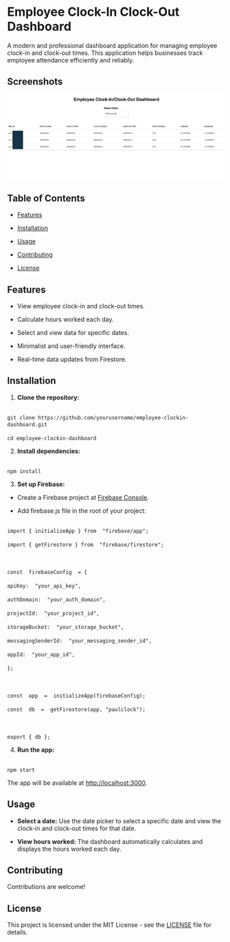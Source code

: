 
  

# Employee Clock-In Clock-Out Dashboard

  

A modern and professional dashboard application for managing employee clock-in and clock-out times. This application helps businesses track employee attendance efficiently and reliably.

## Screenshots

  

![Dashboard](public/clock-dashboard.png)

  

## Table of Contents

  

- [Features](#features)

- [Installation](#installation)

- [Usage](#usage)

- [Contributing](#contributing)

- [License](#license)

  

## Features

  

- View employee clock-in and clock-out times.

- Calculate hours worked each day.

- Select and view data for specific dates.

- Minimalist and user-friendly interface.

- Real-time data updates from Firestore.

  

## Installation

  

1. ****Clone the repository:****

  

```

git clone https://github.com/yourusername/employee-clockin-dashboard.git

cd employee-clockin-dashboard

```

  

2. ****Install dependencies:****

  

```

npm install

```

  

3. ****Set up Firebase:****

  

- Create a Firebase project at [Firebase Console](https://console.firebase.google.com/).

- Add firebase.js file in the root of your project:

  

```

import { initializeApp } from  "firebase/app";

import { getFirestore } from  "firebase/firestore";

  

const  firebaseConfig  = {

apiKey:  "your_api_key",

authDomain:  "your_auth_domain",

projectId:  "your_project_id",

storageBucket:  "your_storage_bucket",

messagingSenderId:  "your_messaging_sender_id",

appId:  "your_app_id",

};

  

const  app  =  initializeApp(firebaseConfig);

const  db  =  getFirestore(app, "paulclock");

  

export { db };

```

  

4. ****Run the app:****

  

```

npm start

```

  

The app will be available at [http://localhost:3000](http://localhost:3000).

  

## Usage

  

- ****Select a date:**** Use the date picker to select a specific date and view the clock-in and clock-out times for that date.

- ****View hours worked:**** The dashboard automatically calculates and displays the hours worked each day.

  


## Contributing

  

Contributions are welcome!

  

## License

  

This project is licensed under the MIT License - see the [LICENSE](LICENSE) file for details.